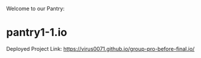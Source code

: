 Welcome to our Pantry:

# pantry1-1.io

Deployed Project Link:
https://virus0071.github.io/group-pro-before-final.io/
